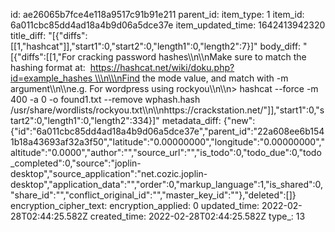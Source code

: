 id: ae26065b7fce4e118a9517c91b91e211
parent_id: 
item_type: 1
item_id: 6a011cbc85dd4ad18a4b9d06a5dce37e
item_updated_time: 1642413942320
title_diff: "[{\"diffs\":[[1,\"hashcat\"]],\"start1\":0,\"start2\":0,\"length1\":0,\"length2\":7}]"
body_diff: "[{\"diffs\":[[1,\"For cracking password hashes\\\n\\\nMake sure to match the hashing format at:  https://hashcat.net/wiki/doku.php?id=example_hashes \\\n\\\nFind the mode value, and match with -m argument\\\n\\\ne.g. For wordpress using rockyou\\\n\\\n> hashcat --force -m 400 -a 0 -o found1.txt --remove wphash.hash /usr/share/wordlists/rockyou.txt\\\n\\\nhttps://crackstation.net/\"]],\"start1\":0,\"start2\":0,\"length1\":0,\"length2\":334}]"
metadata_diff: {"new":{"id":"6a011cbc85dd4ad18a4b9d06a5dce37e","parent_id":"22a608ee6b1541b18a43693af32a3f50","latitude":"0.00000000","longitude":"0.00000000","altitude":"0.0000","author":"","source_url":"","is_todo":0,"todo_due":0,"todo_completed":0,"source":"joplin-desktop","source_application":"net.cozic.joplin-desktop","application_data":"","order":0,"markup_language":1,"is_shared":0,"share_id":"","conflict_original_id":"","master_key_id":""},"deleted":[]}
encryption_cipher_text: 
encryption_applied: 0
updated_time: 2022-02-28T02:44:25.582Z
created_time: 2022-02-28T02:44:25.582Z
type_: 13
